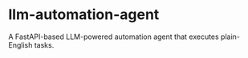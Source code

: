 # llm-automation-agent
A FastAPI-based LLM-powered automation agent that executes plain-English tasks.
